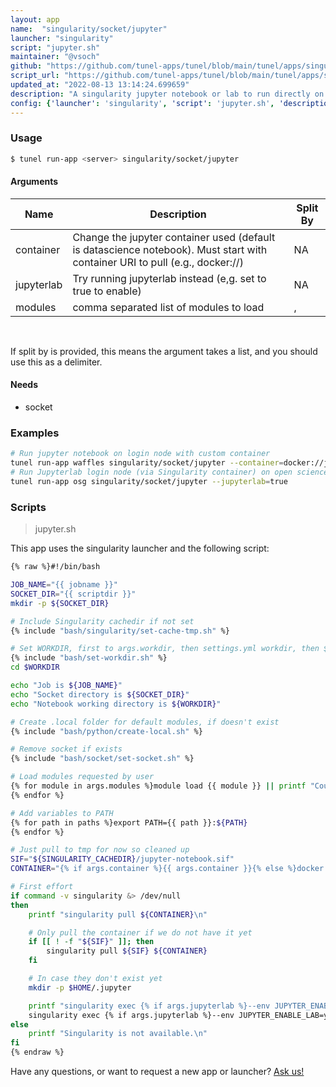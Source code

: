 ```yaml
---
layout: app
name:  "singularity/socket/jupyter"
launcher: "singularity"
script: "jupyter.sh"
maintainer: "@vsoch"
github: "https://github.com/tunel-apps/tunel/blob/main/tunel/apps/singularity/socket/jupyter/app.yaml"
script_url: "https://github.com/tunel-apps/tunel/blob/main/tunel/apps/singularity/socket/jupyter/jupyter.sh"
updated_at: "2022-08-13 13:14:24.699659"
description: "A singularity jupyter notebook or lab to run directly on a remote (e.g., head node)"
config: {'launcher': 'singularity', 'script': 'jupyter.sh', 'description': 'A singularity jupyter notebook or lab to run directly on a remote (e.g., head node)', 'needs': {'socket': True}, 'examples': '# Run jupyter notebook on login node with custom container\ntunel run-app waffles singularity/socket/jupyter --container=docker://jupyter/datascience-notebook\n# Run Jupyterlab login node (via Singularity container) on open science grid\ntunel run-app osg singularity/socket/jupyter --jupyterlab=true\n', 'args': [{'name': 'container', 'description': 'Change the jupyter container used (default is datascience notebook). Must start with container URI to pull (e.g., docker://)'}, {'name': 'jupyterlab', 'description': 'Try running jupyterlab instead (e,g. set to true to enable)'}, {'name': 'modules', 'description': 'comma separated list of modules to load', 'split': ','}]}
---
```


### Usage

```bash
$ tunel run-app <server> singularity/socket/jupyter
```


#### Arguments

<div class="fresh-table">
<table class="table">
<thead>
  <th>Name</th>
  <th>Description</th>
  <th>Split By</th>
</thead>
<tbody>
<tr>
   <td>container</td>
   <td>Change the jupyter container used (default is datascience notebook). Must start with container URI to pull (e.g., docker://)</td>
   <td>NA</td>
</tr>
<tr>
   <td>jupyterlab</td>
   <td>Try running jupyterlab instead (e,g. set to true to enable)</td>
   <td>NA</td>
</tr>
<tr>
   <td>modules</td>
   <td>comma separated list of modules to load</td>
   <td>,</td>
</tr>

</tbody></table></div>

<br>

If split by is provided, this means the argument takes a list, and you should use this as a delimiter.




#### Needs

  - socket



### Examples

```bash
# Run jupyter notebook on login node with custom container
tunel run-app waffles singularity/socket/jupyter --container=docker://jupyter/datascience-notebook
# Run Jupyterlab login node (via Singularity container) on open science grid
tunel run-app osg singularity/socket/jupyter --jupyterlab=true
```


### Scripts

> jupyter.sh

This app uses the singularity launcher and the following script:

```bash
{% raw %}#!/bin/bash

JOB_NAME="{{ jobname }}"
SOCKET_DIR="{{ scriptdir }}"
mkdir -p ${SOCKET_DIR}

# Include Singularity cachedir if not set
{% include "bash/singularity/set-cache-tmp.sh" %}

# Set WORKDIR, first to args.workdir, then settings.yml workdir, then $HOME
{% include "bash/set-workdir.sh" %}
cd $WORKDIR

echo "Job is ${JOB_NAME}"
echo "Socket directory is ${SOCKET_DIR}"
echo "Notebook working directory is ${WORKDIR}"

# Create .local folder for default modules, if doesn't exist
{% include "bash/python/create-local.sh" %}

# Remove socket if exists
{% include "bash/socket/set-socket.sh" %}

# Load modules requested by user
{% for module in args.modules %}module load {{ module }} || printf "Could not load {{ module }}\n"
{% endfor %}

# Add variables to PATH
{% for path in paths %}export PATH={{ path }}:${PATH}
{% endfor %}

# Just pull to tmp for now so cleaned up
SIF="${SINGULARITY_CACHEDIR}/jupyter-notebook.sif"
CONTAINER="{% if args.container %}{{ args.container }}{% else %}docker://jupyter/datascience-notebook{% endif %}"

# First effort
if command -v singularity &> /dev/null
then
    printf "singularity pull ${CONTAINER}\n"

    # Only pull the container if we do not have it yet
    if [[ ! -f "${SIF}" ]]; then
        singularity pull ${SIF} ${CONTAINER}
    fi

    # In case they don't exist yet
    mkdir -p $HOME/.jupyter

    printf "singularity exec {% if args.jupyterlab %}--env JUPYTER_ENABLE_LAB=yes{% endif %} --home ${HOME} --bind ${HOME}/.local:/home/jovyan/.local ${CONTAINER} jupyter {% if args.jupyterlab %}lab{% else %}notebook{% endif %} --no-browser --sock ${SOCKET}\n"
    singularity exec {% if args.jupyterlab %}--env JUPYTER_ENABLE_LAB=yes{% endif %} --home ${HOME} --bind ${HOME}/.local:/home/jovyan/.local --bind ${HOME}/.jupyter:/home/jovyan/.jupyter "${SIF}" jupyter {% if args.jupyterlab %}lab{% else %}notebook{% endif %} --no-browser --sock ${SOCKET}
else
    printf "Singularity is not available.\n"
fi
{% endraw %}
```

Have any questions, or want to request a new app or launcher? [Ask us!](https://github.com/tunel-apps/tunel/issues)
